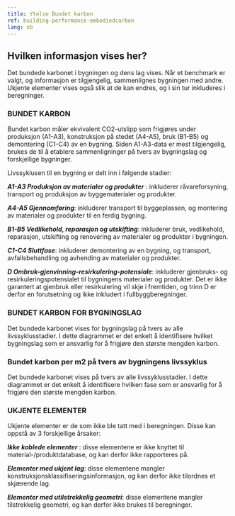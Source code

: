 ```yaml
---
title: Ytelse Bundet karbon
ref: building-performance-embodiedcarbon
lang: nb
---
```


## Hvilken informasjon vises her?
Det bundede karbonet i bygningen og dens lag vises. Når et benchmark er valgt, og informasjon er tilgjengelig, sammenlignes bygningen med andre. Ukjente elementer vises også slik at de kan endres, og i sin tur inkluderes i beregninger.

### BUNDET KARBON
Bundet karbon måler ekvivalent CO2-utslipp som frigjøres under produksjon (A1-A3), konstruksjon på stedet (A4-A5), bruk (B1-B5) og demontering (C1-C4) av en bygning. Siden A1-A3-data er mest tilgjengelig, brukes de til å etablere sammenligninger på tvers av bygningslag og forskjellige bygninger.

Livssyklusen til en bygning er delt inn i følgende stadier:

__*A1-A3 Produksjon av materialer og produkter*__ : inkluderer råvareforsyning, transport og produksjon av byggematerialer og produkter.

__*A4-A5 Gjennomføring*__: inkluderer transport til byggeplassen, og montering av materialer og produkter til en ferdig bygning.

__*B1-B5 Vedlikehold, reparasjon og utskifting*__: inkluderer bruk, vedlikehold, reparasjon, utskifting og renovering av materialer og produkter i bygningen.

__*C1-C4 Sluttfase*__: inkluderer demontering av en bygning, og transport, avfallsbehandling og avhending av materialer og produkter.

__*D Ombruk-gjenvinning-resirkulering-potensiale*__: inkluderer gjenbruks- og resirkuleringspotensialet til bygningens materialer og produkter. Det er ikke garantert at gjenbruk eller resirkulering vil skje i fremtiden, og trinn D er derfor en forutsetning og ikke inkludert i fullbyggberegninger.

### BUNDET KARBON FOR BYGNINGSLAG
Det bundede karbonet vises for bygningslag på tvers av alle livssyklusstadier. I dette diagrammet er det enkelt å identifisere hvilket bygningslag som er ansvarlig for å frigjøre den største mengden karbon.

### Bundet karbon per m2 på tvers av bygningens livssyklus
Det bundede karbonet vises på tvers av alle livssyklusstadier. I dette diagrammet er det enkelt å identifisere hvilken fase som er ansvarlig for å frigjøre den største mengden karbon.

### UKJENTE ELEMENTER
Ukjente elementer er de som ikke ble tatt med i beregningen. Disse kan oppstå av 3 forskjellige årsaker:

__*Ikke koblede elementer*__ : disse elementene er ikke knyttet til material-/produktdatabase, og kan derfor ikke rapporteres på.

__*Elementer med ukjent lag*__: disse elementene mangler konstruksjonsklassifiseringsinformasjon, og kan derfor ikke tilordnes et skjærende lag.

__*Elementer med utilstrekkelig geometri*__: disse elementene mangler tilstrekkelig geometri, og kan derfor ikke brukes til beregninger.
